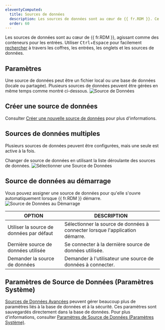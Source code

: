 ```yaml
---
eleventyComputed:
  title: Sources de données
  description: Les sources de données sont au cœur de {{ fr.RDM }}. Ce sont les conteneurs qui contiennent les entrées.
  order: 60
---
```

Les sources de données sont au cœur de {{ fr.RDM }}, agissant comme des conteneurs pour les entrées. Utiliser <kbd>Ctrl</kbd>+<kbd>Espace</kbd> pour facilement [rechercher](/rdm/commands/view/view/search/) à travers les coffres, les entrées, les onglets et les sources de données.

## Paramètres

Une source de données peut être un fichier local ou une base de données (locale ou partagée). Plusieurs sources de données peuvent être gérées en même temps comme montré ci-dessous.
![Source de Données](https://cdnweb.devolutions.net/docs/RDMW6026_2024_2.png)

## Créer une source de données

Consulter [Créer une nouvelle source de données](/rdm/windows/data-sources/create-new-data-source/) pour plus d'informations.

## Sources de données multiples

Plusieurs sources de données peuvent être configurées, mais une seule est active à la fois.

Changer de source de données en utilisant la liste déroulante des sources de données.
![Sélectionner une Source de Données](https://cdnweb.devolutions.net/docs/RDMW6021_2024_2.png)

## Source de données au démarrage

Vous pouvez assigner une source de données pour qu'elle s'ouvre automatiquement lorsque {{ fr.RDM }} démarre.
![Source de Données au Démarrage](https://cdnweb.devolutions.net/docs/RDMW6023_2024_2.png)

| OPTION                  | DESCRIPTION |
|-------------------------|-------------|
| Utiliser la source de données par défaut | Sélectionner la source de données à connecter lorsque l'application démarre. |
| Dernière source de données utilisée   | Se connecter à la dernière source de données utilisée. |
| Demander la source de données  | Demander à l'utilisateur une source de données à connecter. |

## Paramètres de Source de Données (Paramètres Système)

[Sources de Données Avancées](/rdm/windows/data-sources/data-sources-types/advanced-data-sources/) peuvent gérer beaucoup plus de paramètres liés à la base de données et à la sécurité. Ces paramètres sont sauvegardés directement dans la base de données. Pour plus d'informations, consulter [Paramètres de Source de Données (Paramètres Système)](/rdm/commands/administration/settings/system-settings/).